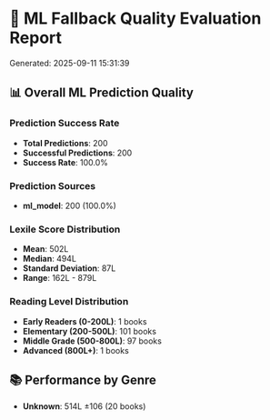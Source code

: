 
# 🧪 ML Fallback Quality Evaluation Report
Generated: 2025-09-11 15:31:39

## 📊 Overall ML Prediction Quality

### Prediction Success Rate
- **Total Predictions**: 200
- **Successful Predictions**: 200
- **Success Rate**: 100.0%

### Prediction Sources
- **ml_model**: 200 (100.0%)

### Lexile Score Distribution
- **Mean**: 502L
- **Median**: 494L
- **Standard Deviation**: 87L
- **Range**: 162L - 879L

### Reading Level Distribution
- **Early Readers (0-200L)**: 1 books
- **Elementary (200-500L)**: 101 books
- **Middle Grade (500-800L)**: 97 books
- **Advanced (800L+)**: 1 books

## 📚 Performance by Genre
- **Unknown**: 514L ±106 (20 books)
